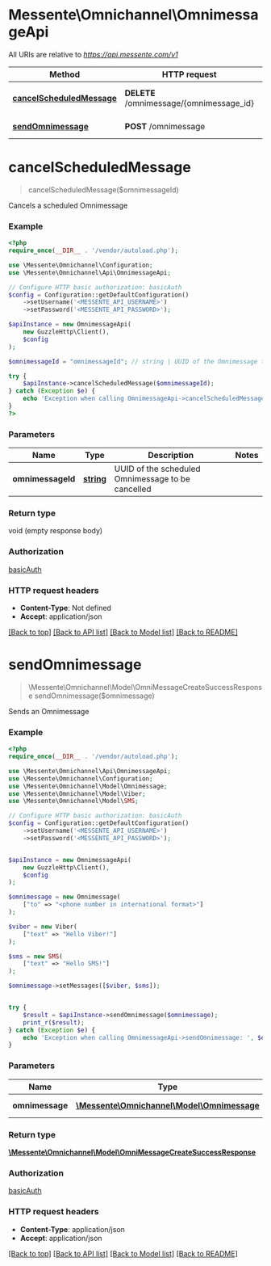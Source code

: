 # Messente\Omnichannel\OmnimessageApi

All URIs are relative to *https://api.messente.com/v1*

Method | HTTP request | Description
------------- | ------------- | -------------
[**cancelScheduledMessage**](OmnimessageApi.md#cancelScheduledMessage) | **DELETE** /omnimessage/{omnimessage_id} | Cancels a scheduled Omnimessage
[**sendOmnimessage**](OmnimessageApi.md#sendOmnimessage) | **POST** /omnimessage | Sends an Omnimessage


# **cancelScheduledMessage**
> cancelScheduledMessage($omnimessageId)

Cancels a scheduled Omnimessage

### Example
```php
<?php
require_once(__DIR__ . '/vendor/autoload.php');

use \Messente\Omnichannel\Configuration;
use \Messente\Omnichannel\Api\OmnimessageApi;

// Configure HTTP basic authorization: basicAuth
$config = Configuration::getDefaultConfiguration()
    ->setUsername('<MESSENTE_API_USERNAME>')
    ->setPassword('<MESSENTE_API_PASSWORD>');

$apiInstance = new OmnimessageApi(
    new GuzzleHttp\Client(),
    $config
);

$omnimessageId = "omnimessageId"; // string | UUID of the Omnimessage to for which the delivery report is to be retrieved

try {
    $apiInstance->cancelScheduledMessage($omnimessageId);
} catch (Exception $e) {
    echo 'Exception when calling OmnimessageApi->cancelScheduledMessage: ', $e->getMessage(), PHP_EOL;
}
?>
```

### Parameters

Name | Type | Description  | Notes
------------- | ------------- | ------------- | -------------
 **omnimessageId** | [**string**](../Model/.md)| UUID of the scheduled Omnimessage to be cancelled |

### Return type

void (empty response body)

### Authorization

[basicAuth](../../README.md#basicAuth)

### HTTP request headers

 - **Content-Type**: Not defined
 - **Accept**: application/json

[[Back to top]](#) [[Back to API list]](../../README.md#documentation-for-api-endpoints) [[Back to Model list]](../../README.md#documentation-for-models) [[Back to README]](../../README.md)

# **sendOmnimessage**
> \Messente\Omnichannel\Model\OmniMessageCreateSuccessResponse sendOmnimessage($omnimessage)

Sends an Omnimessage

### Example
```php
<?php
require_once(__DIR__ . '/vendor/autoload.php');

use \Messente\Omnichannel\Api\OmnimessageApi;
use \Messente\Omnichannel\Configuration;
use \Messente\Omnichannel\Model\Omnimessage;
use \Messente\Omnichannel\Model\Viber;
use \Messente\Omnichannel\Model\SMS;

// Configure HTTP basic authorization: basicAuth
$config = Configuration::getDefaultConfiguration()
    ->setUsername('<MESSENTE_API_USERNAME>')
    ->setPassword('<MESSENTE_API_PASSWORD>');


$apiInstance = new OmnimessageApi(
    new GuzzleHttp\Client(),
    $config
);

$omnimessage = new Omnimessage(
    ["to" => "<phone number in international format>"]
);

$viber = new Viber(
    ["text" => "Hello Viber!"]
);

$sms = new SMS(
    ["text" => "Hello SMS!"]
);

$omnimessage->setMessages([$viber, $sms]);


try {
    $result = $apiInstance->sendOmnimessage($omnimessage);
    print_r($result);
} catch (Exception $e) {
    echo 'Exception when calling OmnimessageApi->sendOmnimessage: ', $e->getMessage(), PHP_EOL;
}
```

### Parameters

Name | Type | Description  | Notes
------------- | ------------- | ------------- | -------------
 **omnimessage** | [**\Messente\Omnichannel\Model\Omnimessage**](../Model/Omnimessage.md)| Omnimessage to be sent |

### Return type

[**\Messente\Omnichannel\Model\OmniMessageCreateSuccessResponse**](../Model/OmniMessageCreateSuccessResponse.md)

### Authorization

[basicAuth](../../README.md#basicAuth)

### HTTP request headers

 - **Content-Type**: application/json
 - **Accept**: application/json

[[Back to top]](#) [[Back to API list]](../../README.md#documentation-for-api-endpoints) [[Back to Model list]](../../README.md#documentation-for-models) [[Back to README]](../../README.md)

